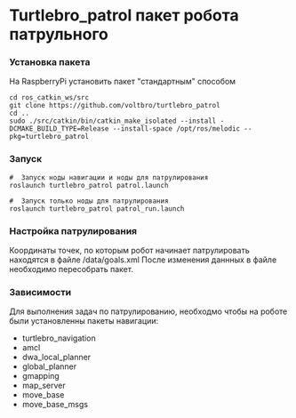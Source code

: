 # Turtlebro_patrol пакет робота патрульного

### Установка пакета
На RaspberryPi установить пакет "стандартным" способом

```
cd ros_catkin_ws/src
git clone https://github.com/voltbro/turtlebro_patrol
cd ..
sudo ./src/catkin/bin/catkin_make_isolated --install -DCMAKE_BUILD_TYPE=Release --install-space /opt/ros/melodic --pkg=turtlebro_patrol
```
### Запуск
```
#  Запуск ноды навигации и ноды для патрулирования
roslaunch turtlebro_patrol patrol.launch

#  Запуск только ноды для патрулирования
roslaunch turtlebro_patrol patrol_run.launch
```

### Настройка патрулирования
Координаты точек, по которым робот начинает патрулировать находятся в файле /data/goals.xml
После изменения даннных в файле необходимо пересобрать пакет.


### Зависимости
Для выполнения задач по патрулированию, необходмо чтобы на роботе были установленны пакеты навигации:

* turtlebro_navigation
* amcl
* dwa_local_planner
* global_planner
* gmapping
* map_server
* move_base
* move_base_msgs
